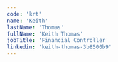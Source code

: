 ```yaml
---
code: 'krt'
name: 'Keith'
lastName: 'Thomas'
fullName: 'Keith Thomas'
jobTitle: 'Financial Controller'
linkedin: 'keith-thomas-3b8500b9'
---
```

